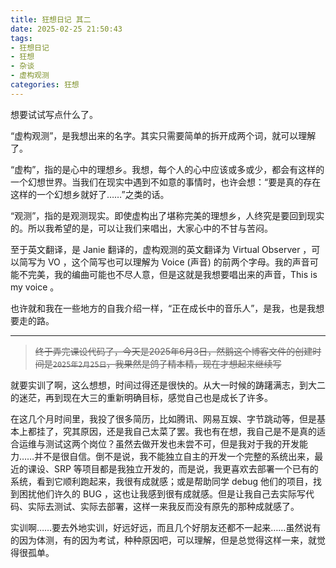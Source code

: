 ```yaml
---
title: 狂想日记 其二
date: 2025-02-25 21:50:43
tags: 
- 狂想日记
- 狂想
- 杂谈
- 虚构观测
categories: 狂想
---
```


想要试试写点什么了。 <!--more-->

“虚构观测”，是我想出来的名字。其实只需要简单的拆开成两个词，就可以理解了。

“虚构”，指的是心中的理想乡。我想，每个人的心中应该或多或少，都会有这样的一个幻想世界。当我们在现实中遇到不如意的事情时，也许会想：“要是真的存在这样的一个幻想乡就好了……”之类的话。

“观测”，指的是观测现实。即使虚构出了堪称完美的理想乡，人终究是要回到现实的。所以我希望的是，可以让我们来唱出，大家心中的不甘与苦闷。

至于英文翻译，是 Janie 翻译的，虚构观测的英文翻译为 Virtual Observer ，可以简写为 VO ，这个简写也可以理解为 Voice (声音) 的前两个字母。我的声音可能不完美，我的编曲可能也不尽人意，但是这就是我想要唱出来的声音，This is my voice 。

也许就和我在一些地方的自我介绍一样，“正在成长中的音乐人”，是我，也是我想要走的路。

***

> ~~终于弄完课设代码了，今天是2025年6月3日，然鹅这个博客文件的创建时间是`2025年2月25日`，我果然是鸽子精本精，现在才想起来继续写~~

就要实训了啊，这么想想，时间过得还是很快的。从大一时候的踌躇满志，到大二的迷茫，再到现在大三的重新明确目标，感觉自己也是成长了许多。

在这几个月时间里，我投了很多简历，比如腾讯、网易互娱、字节跳动等，但是基本上都挂了，究其原因，还是我自己太菜了罢。我也有在想，我自己是不是真的适合运维与测试这两个岗位？虽然去做开发也未尝不可，但是我对于我的开发能力……并不是很自信。倒不是说，我不能独立自主的开发一个完整的系统出来，最近的课设、SRP 等项目都是我独立开发的，而是说，我更喜欢去部署一个已有的系统，看到它顺利跑起来，我很有成就感；或是帮助同学 debug 他们的项目，找到困扰他们许久的 BUG ，这也让我感到很有成就感。但是让我自己去实际写代码、实际去测试、实际去部署，这样一来我反而没有原先的那种成就感了。

实训啊……要去外地实训，好远好远，而且几个好朋友还都不一起来……虽然说有的因为体测，有的因为考试，种种原因吧，可以理解，但是总觉得这样一来，就觉得很孤单。

